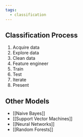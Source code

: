 ```yaml
---
tags:
  - classification
---
```


## Classification Process
1. Acquire data
2. Explore data
3. Clean data
4. Feature engineer
5. Train
6. Test
7. Iterate
8. Present

## Other Models
- [[Naive Bayes]]
- [[Support Vector Machines]]
- [[Neural Networks]]
- [[Random Forests]]